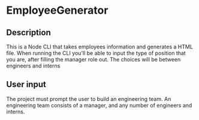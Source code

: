 # EmployeeGenerator

## Description
This is a Node CLI that takes employees information and generates a HTML file. When running the CLI you'll be able to input the type of position that you are, after filling the manager role out. The choices will be between engineers and interns

## User input
The project must prompt the user to build an engineering team. An engineering team consists of a manager, and any number of engineers and interns.

